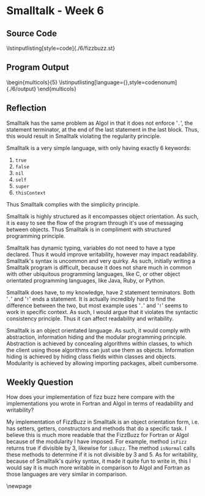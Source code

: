 # Smalltalk - Week 6
## Source Code
\lstinputlisting[style=code]{./6/fizzbuzz.st}


## Program Output
\begin{multicols}{5}
\lstinputlisting[language={},style=codenonum]{./6/output}
\end{multicols}


## Reflection

Smalltalk has the same problem as Algol in that it does not enforce '`.`',
the statement terminator, at the end of the last statement in the last
block. Thus, this would result in Smalltalk violating the regularity
principle.

Smalltalk is a very simple language, with only having exactly 6 keywords:

  1. `true`
  2. `false`
  3. `nil`
  4. `self`
  5. `super`
  6. `thisContext`

Thus Smalltalk complies with the simplicity principle.

Smalltalk is highly structured as it encompasses object orientation. As such,
it is easy to see the flow of the program through it's use of messaging between
objects. Thus Smalltalk is in compliment with structured programming principle.

Smalltalk has dynamic typing, variables do not need to have a type declared.
Thus it would improve writability, however may impact readability. Smalltalk's
syntax is uncommon and very quirky. As such, initially writing a Smalltalk
program is difficult, because it does not share much in common with other
ubiquitous programming languages, like C, or other object orientated
programming languages, like Java, Ruby, or Python.

Smalltalk does have, to my knowledge, have 2 statement terminators. Both '`.`'
and '`!`' ends a statement. It is actually incredibly hard to find the
difference between the two, but most example uses '`.`' and '`!`' seems to work
in specific context. As such, I would argue that it violates the syntactic
consistency principle. Thus it can affect readability and writability.

Smalltalk is an object orientated language. As such, it would comply with
abstraction, information hiding and the modular programming principle.
Abstraction is achieved by concealing algorithms within classes, to which the
client using those algorithms can just use them as objects. Information hiding
is achieved by hiding class fields within classes and objects. Modularity is
achieved by allowing importing packages, albeit cumbersome.


## Weekly Question

How does your implementation of fizz buzz here compare with the implementations
you wrote in Fortran and Algol in terms of readability and writability?

My implementation of FizzBuzz in Smalltalk is an object orientation form, i.e.
has setters, getters, constructors and methods that do a specific task. I
believe this is much more readable that the FizzBuzz for Fortran or Algol
because of the modularity I have imposed. For example, method `isFizz` returns
true if divisible by 3, likewise for `isBuzz`. The method `isNormal` calls
these methods to determine if it is not divisible by 3 and 5. As for
writability, because of Smalltalk's quirky syntax, it made it quite fun to
write in, this I would say it is much more writable in comparison to Algol and
Fortran as those languages are very similar in comparison.

\newpage
